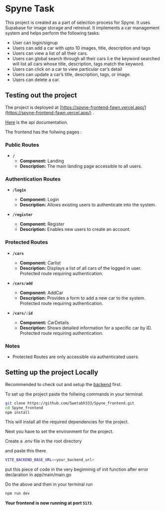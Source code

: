 # Spyne Task

This project is created as a part of selection process for Spyne. It uses Supabase for image storage and retreival. It implements a car management system and helps perform the following tasks:

- User can login/signup
- Users can add a car with upto 10 images, title, description and tags
- Users can view a list of all their cars.
- Users can global search through all their cars ii.e the keyword searched will list all cars whose
title, description, tags match the keyword.
- Users can click on a car to view particular car’s detail
- Users can update a car’s title, description, tags, or image.
- Users can delete a car.

## Testing out the project

The project is deployed at [https://spyne-frontend-fawn.vercel.app/](https://spyne-frontend-fawn.vercel.app/) .

[Here](https://app.swaggerhub.com/apis-docs/SWETABHSHREYAM333/Makerble/1.0) is the api documentation.



The frontend has the follwing pages :

### Public Routes

- **`/`**
  - **Component:** Landing
  - **Description:** The main landing page accessible to all users.

### Authentication Routes

- **`/login`**

  - **Component:** Login
  - **Description:** Allows existing users to authenticate into the system.

- **`/register`**
  - **Component:** Register
  - **Description:** Enables new users to create an account.

### Protected Routes

- **`/cars`**

  - **Component:** Carlist
  - **Description:** Displays a list of all cars of the logged in user. Protected route requiring authentication.

- **`/cars/add`**

  - **Component:** AddCar
  - **Description:** Provides a form to add a new car to the system. Protected route requiring authentication.

- **`/cars/:id`**

  - **Component:** CarDetails
  - **Description:** Shows detailed information for a specific car by ID. Protected route requiring authentication.


### Notes

- Protected Routes are only accessible via authenticated users.

## Setting up the project Locally

Recommended to check out and setup the [backend](https://github.com/Swetabh333/Spyne_backend) first. 

To set up the project paste the follwing commands in your terminal:

```bash
git clone https://github.com/Swetabh333/Spyne_frontend.git
cd Spyne_frontend
npm install
```

This will install all the required dependencies for the project.

Next you have to set the environment for the project.

Create a .env file in the root directory

and paste this there

```bash
VITE_BACKEND_BASE_URL=<your_backend_url>
```


put this piece of code in the very beginninig of init function after error declaration in app/main/main.go


Do the above and then in your terminal run

```bash
npm run dev
```



**Your frontend is now running at port `5173`**.


